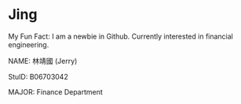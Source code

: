# Jing

My Fun Fact: I am a newbie in Github. Currently interested in financial engineering.

NAME: 林靖國 (Jerry)

StuID: B06703042

MAJOR: Finance Department
